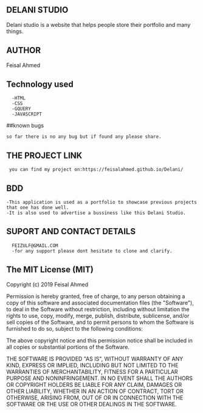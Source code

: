  ## DELANI STUDIO 

  Delani studio is a website that helps people store their portfolio and many things.

 ## AUTHOR

   Feisal Ahmed

  ## Technology used
      
      -HTML
      -CSS
      -GQUERY
      -JAVASCRIPT

   ##known bugs

    so far there is no any bug but if found any please share.

   ## THE PROJECT LINK
     you can find my project on:https://feisalahmed.github.io/Delani/

   ## BDD

    -This application is used as a portfolio to showcase previous projects that one has done well.
    -It is also used to advertise a bussiness like this Delani Studio.


   ## SUPORT AND CONTACT DETAILS

      FEIZULF@GMAIL.COM
      -for any support please dont hesitate to clone and clarify.

## The MIT License (MIT)

Copyright (c) 2019 Feisal Ahmed

Permission is hereby granted, free of charge, to any person obtaining a copy of this software and associated documentation files (the "Software"), to deal in the Software without restriction, including without limitation the rights to use, copy, modify, merge, publish, distribute, sublicense, and/or sell copies of the Software, and to permit persons to whom the Software is furnished to do so, subject to the following conditions:

The above copyright notice and this permission notice shall be included in all copies or substantial portions of the Software.

THE SOFTWARE IS PROVIDED "AS IS", WITHOUT WARRANTY OF ANY KIND, EXPRESS OR IMPLIED, INCLUDING BUT NOT LIMITED TO THE WARRANTIES OF MERCHANTABILITY, FITNESS FOR A PARTICULAR PURPOSE AND NONINFRINGEMENT. IN NO EVENT SHALL THE AUTHORS OR COPYRIGHT HOLDERS BE LIABLE FOR ANY CLAIM, DAMAGES OR OTHER LIABILITY, WHETHER IN AN ACTION OF CONTRACT, TORT OR OTHERWISE, ARISING FROM, OUT OF OR IN CONNECTION WITH THE SOFTWARE OR THE USE OR OTHER DEALINGS IN THE SOFTWARE.